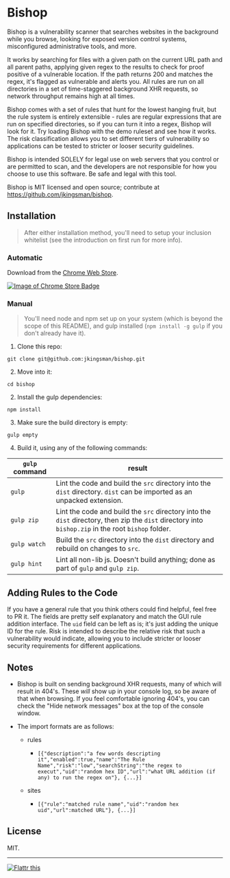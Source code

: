 # Bishop
Bishop is a vulnerability scanner that searches websites in the background while you browse, looking for exposed version control systems, misconfigured administrative tools, and more.

It works by searching for files with a given path on the current URL path and all parent paths, applying given regex to the results to check for proof positive of a vulnerable location. If the path returns 200 and matches the regex, it's flagged as vulnerable and alerts you. All rules are run on all directories in a set of time-staggered background XHR requests, so network throughput remains high at all times.

Bishop comes with a set of rules that hunt for the lowest hanging fruit, but the rule system is entirely extensible - rules are regular expressions that are run on specified directories, so if you can turn it into a regex, Bishop will look for it. Try loading Bishop with the demo ruleset and see how it works. The risk classification allows you to set different tiers of vulnerability so applications can be tested to stricter or looser security guidelines.

Bishop is intended SOLELY for legal use on web servers that you control or are permitted to scan, and the developers are not responsible for how you choose to use this software. Be safe and legal with this tool. 

Bishop is MIT licensed and open source; contribute at https://github.com/jkingsman/bishop.

## Installation

> After either installation method, you'll need to setup your inclusion whitelist (see the introduction on first run for more info).

### Automatic
Download from the [Chrome Web Store](https://chrome.google.com/webstore/detail/cbkdeoaaclnbidadjimofnhpbfhjakoe).

[![Image of Chrome Store Badge](https://developer.chrome.com/webstore/images/ChromeWebStore_Badge_v2_340x96.png)](https://chrome.google.com/webstore/detail/cbkdeoaaclnbidadjimofnhpbfhjakoe)

### Manual

> You'll need node and npm set up on your system (which is beyond the scope of this README), and gulp installed (`npm install -g gulp` if you don't already have it).

1. Clone this repo:

  `git clone git@github.com:jkingsman/bishop.git`

2. Move into it:

  `cd bishop`

2. Install the gulp dependencies:

  `npm install`

3. Make sure the build directory is empty:

  `gulp empty`

4. Build it, using any of the following commands:

| `gulp` command  | result |
| ------------- | ------------- |
| `gulp`  | Lint the code and build the `src` directory into the `dist` directory. `dist` can be imported as an unpacked extension.  |
| `gulp zip`  | Lint the code and build the `src` directory into the `dist` directory, then zip the `dist` directory into `bishop.zip` in the root `bishop` folder.  |
| `gulp watch`  | Build the `src` directory into the `dist` directory and rebuild on changes to `src`.  |
| `gulp hint`  | Lint all non-lib js. Doesn't build anything; done as part of `gulp` and `gulp zip`.  |

## Adding Rules to the Code
If you have a general rule that you think others could find helpful, feel free to PR it. The fields are pretty self explanatory and match the GUI rule addition interface. The `uid` field can be left as is; it's just adding the unique ID for the rule. Risk is intended to describe the relative risk that such a vulnerability would indicate, allowing you to include stricter or looser security requirements for different applications.

## Notes
- Bishop is built on sending background XHR requests, many of which will result in 404's. These *will* show up in your console log, so be aware of that when browsing. If you feel comfortable ignoring 404's, you can check the "Hide network messages" box at the top of the console window.

- The import formats are as follows: 
 
  - rules
    - `[{"description":"a few words descripting it","enabled":true,"name":"The Rule Name","risk":"low","searchString":"the regex to execut","uid":"random hex ID","url":"what URL addition (if any) to run the regex on"}, {...}]`

  - sites
    - `[{"rule":"matched rule name","uid":"random hex uid","url":matched URL"}, {...}]`

## License
MIT.

***

[![Flattr this](http://api.flattr.com/button/flattr-badge-large.png)](https://flattr.com/submit/auto?user_id=jkingsman&url=https%3A%2F%2Fgithub.com%2Fjkingsman%2Fbishop) 
